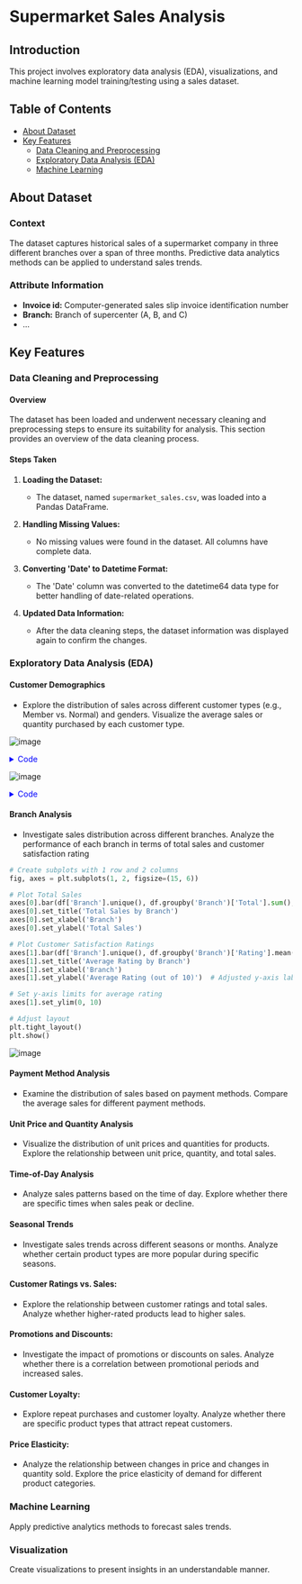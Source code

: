 # Supermarket Sales Analysis

## Introduction

This project involves exploratory data analysis (EDA), visualizations, and machine learning model training/testing using a sales dataset.

## Table of Contents

- [About Dataset](#about-dataset)
- [Key Features](#key-features)
  - [Data Cleaning and Preprocessing](#data-cleaning-and-preprocessing)
  - [Exploratory Data Analysis (EDA)](#exploratory-data-analysis-eda)
  - [Machine Learning](#machine-learning)

## About Dataset

### Context
The dataset captures historical sales of a supermarket company in three different branches over a span of three months. Predictive data analytics methods can be applied to understand sales trends.

### Attribute Information
- **Invoice id:** Computer-generated sales slip invoice identification number
- **Branch:** Branch of supercenter (A, B, and C)
- ...

## Key Features

### Data Cleaning and Preprocessing

#### Overview

The dataset has been loaded and underwent necessary cleaning and preprocessing steps to ensure its suitability for analysis. This section provides an overview of the data cleaning process.

#### Steps Taken

1. **Loading the Dataset:**
   - The dataset, named `supermarket_sales.csv`, was loaded into a Pandas DataFrame.

2. **Handling Missing Values:**
   - No missing values were found in the dataset. All columns have complete data.

3. **Converting 'Date' to Datetime Format:**
   - The 'Date' column was converted to the datetime64 data type for better handling of date-related operations.

4. **Updated Data Information:**
   - After the data cleaning steps, the dataset information was displayed again to confirm the changes.

### Exploratory Data Analysis (EDA)

#### Customer Demographics
  - Explore the distribution of sales across different customer types (e.g., Member vs. Normal) and genders. Visualize the average sales or quantity purchased by each customer type.

![image](https://github.com/Lawrence-Mak/Sales-Analysis-Project/assets/83872954/a3445936-ac35-46a2-92ab-d4fc7e017824)

<details>
<summary style="color: blue;">Code</summary>
  
```python
# Create subplots
fig, axes = plt.subplots(nrows=2, ncols=2, figsize=(14, 10))

# Plot 1: Distribution of Customer Types
sns.countplot(x='Customer type', data=df, palette='viridis', ax=axes[0, 0])
axes[0, 0].set_title('Distribution of Customer Types')
axes[0, 0].set_xlabel('Customer Type')
axes[0, 0].set_ylabel('Count')

# Plot 2: Distribution of Genders
gender_distribution = df['Gender'].value_counts()
axes[0, 1].pie(gender_distribution, labels=gender_distribution.index, autopct='%1.1f%%', colors=['skyblue', 'lightcoral'])
axes[0, 1].set_title('Distribution of Genders')

# Plot 3: Total Sales by Customer Type
sns.barplot(x='Customer type', y='Total', data=df, estimator=sum, ci=None, palette='viridis', ax=axes[1, 0])
axes[1, 0].set_title('Total Sales by Customer Type')
axes[1, 0].set_xlabel('Customer Type')
axes[1, 0].set_ylabel('Total Sales')

# Plot 4: Total Sales by Gender
sns.barplot(x='Gender', y='Total', data=df, estimator=sum, ci=None, palette='viridis', ax=axes[1, 1])
axes[1, 1].set_title('Total Sales by Gender')
axes[1, 1].set_xlabel('Gender')
axes[1, 1].set_ylabel('Total Sales')

# Adjust layout
plt.tight_layout()
plt.show()
```
</details>

![image](https://github.com/Lawrence-Mak/Sales-Analysis-Project/assets/83872954/00959823-3da6-49e8-a53e-238699d26ec3)
<details>
<summary style="color: blue;">Code</summary>
  
```python
# Set the figure size
plt.figure(figsize=(12, 6))

# Create a countplot to compare popular product lines between male and female customers
sns.countplot(x='Product line', hue='Gender', data=df, palette={'Male': 'skyblue', 'Female': 'lightcoral'})

# Set labels and title
plt.title('Popular Product Lines by Gender')
plt.xlabel('Product Line')
plt.ylabel('Count')

# Rotate x-axis labels for better visibility
plt.xticks(rotation=45, ha='right')

# Show the legend
plt.legend(title='Gender')

# Show the plot
plt.show()
```
</details>

#### Branch Analysis
  - Investigate sales distribution across different branches. Analyze the performance of each branch in terms of total sales and customer satisfaction rating
```python
# Create subplots with 1 row and 2 columns
fig, axes = plt.subplots(1, 2, figsize=(15, 6))

# Plot Total Sales
axes[0].bar(df['Branch'].unique(), df.groupby('Branch')['Total'].sum(), color='tab:blue')
axes[0].set_title('Total Sales by Branch')
axes[0].set_xlabel('Branch')
axes[0].set_ylabel('Total Sales')

# Plot Customer Satisfaction Ratings
axes[1].bar(df['Branch'].unique(), df.groupby('Branch')['Rating'].mean(), color='tab:orange')
axes[1].set_title('Average Rating by Branch')
axes[1].set_xlabel('Branch')
axes[1].set_ylabel('Average Rating (out of 10)')  # Adjusted y-axis label

# Set y-axis limits for average rating
axes[1].set_ylim(0, 10)

# Adjust layout
plt.tight_layout()
plt.show()
```
![image](https://github.com/Lawrence-Mak/Sales-Analysis-Project/assets/83872954/7dc71f09-e3ec-4da1-9bdd-ce533df5cd70)



#### Payment Method Analysis
- Examine the distribution of sales based on payment methods.
  Compare the average sales for different payment methods.

#### Unit Price and Quantity Analysis
 - Visualize the distribution of unit prices and quantities for products.
  Explore the relationship between unit price, quantity, and total sales.
  
#### Time-of-Day Analysis
- Analyze sales patterns based on the time of day.
  Explore whether there are specific times when sales peak or decline.

#### Seasonal Trends
- Investigate sales trends across different seasons or months.
  Analyze whether certain product types are more popular during specific seasons.

#### Customer Ratings vs. Sales:
- Explore the relationship between customer ratings and total sales.
  Analyze whether higher-rated products lead to higher sales.

#### Promotions and Discounts:
- Investigate the impact of promotions or discounts on sales.
  Analyze whether there is a correlation between promotional periods and increased sales.

#### Customer Loyalty:
- Explore repeat purchases and customer loyalty.
  Analyze whether there are specific product types that attract repeat customers.

#### Price Elasticity:
- Analyze the relationship between changes in price and changes in quantity sold.
  Explore the price elasticity of demand for different product categories.


### Machine Learning

Apply predictive analytics methods to forecast sales trends.

### Visualization

Create visualizations to present insights in an understandable manner.
